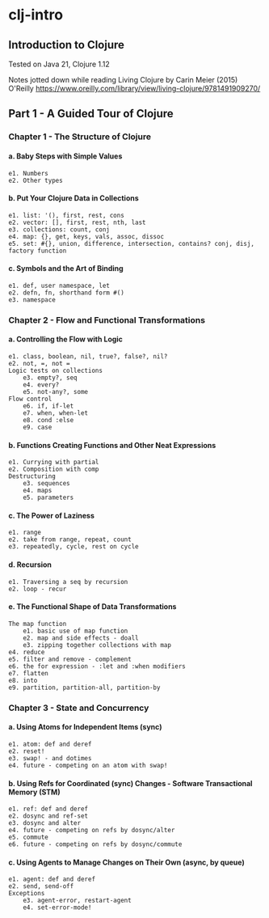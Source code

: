 # clj-intro
## Introduction to Clojure

Tested on Java 21, Clojure 1.12

Notes jotted down while reading Living Clojure by Carin Meier (2015) O'Reilly
https://www.oreilly.com/library/view/living-clojure/9781491909270/

## Part 1 - A Guided Tour of Clojure

### Chapter 1 - The Structure of Clojure
#### a. Baby Steps with Simple Values
    e1. Numbers
    e2. Other types
#### b. Put Your Clojure Data in Collections
    e1. list: '(), first, rest, cons
    e2. vector: [], first, rest, nth, last
    e3. collections: count, conj
    e4. map: {}, get, keys, vals, assoc, dissoc
    e5. set: #{}, union, difference, intersection, contains? conj, disj, factory function
#### c. Symbols and the Art of Binding
    e1. def, user namespace, let
    e2. defn, fn, shorthand form #()
    e3. namespace

### Chapter 2 - Flow and Functional Transformations
#### a. Controlling the Flow with Logic
    e1. class, boolean, nil, true?, false?, nil?
    e2. not, =, not =
    Logic tests on collections
        e3. empty?, seq
        e4. every?
        e5. not-any?, some
    Flow control
        e6. if, if-let
        e7. when, when-let
        e8. cond :else
        e9. case
#### b. Functions Creating Functions and Other Neat Expressions
    e1. Currying with partial
    e2. Composition with comp
    Destructuring
        e3. sequences
        e4. maps
        e5. parameters
#### c. The Power of Laziness
    e1. range
    e2. take from range, repeat, count
    e3. repeatedly, cycle, rest on cycle
#### d. Recursion
    e1. Traversing a seq by recursion
    e2. loop - recur
#### e. The Functional Shape of Data Transformations
    The map function
        e1. basic use of map function
        e2. map and side effects - doall
        e3. zipping together collections with map
    e4. reduce
    e5. filter and remove - complement
    e6. the for expression - :let and :when modifiers
    e7. flatten
    e8. into
    e9. partition, partition-all, partition-by

### Chapter 3 - State and Concurrency
#### a. Using Atoms for Independent Items (sync)
    e1. atom: def and deref
    e2. reset!
    e3. swap! - and dotimes
    e4. future - competing on an atom with swap!
#### b. Using Refs for Coordinated (sync) Changes - Software Transactional Memory (STM)
    e1. ref: def and deref
    e2. dosync and ref-set
    e3. dosync and alter
    e4. future - competing on refs by dosync/alter
    e5. commute
    e6. future - competing on refs by dosync/commute
#### c. Using Agents to Manage Changes on Their Own (async, by queue)
    e1. agent: def and deref
    e2. send, send-off
    Exceptions
        e3. agent-error, restart-agent
        e4. set-error-mode!
